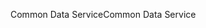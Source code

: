 <span data-ttu-id="4c2e2-101">Common Data Service</span><span class="sxs-lookup"><span data-stu-id="4c2e2-101">Common Data Service</span></span>